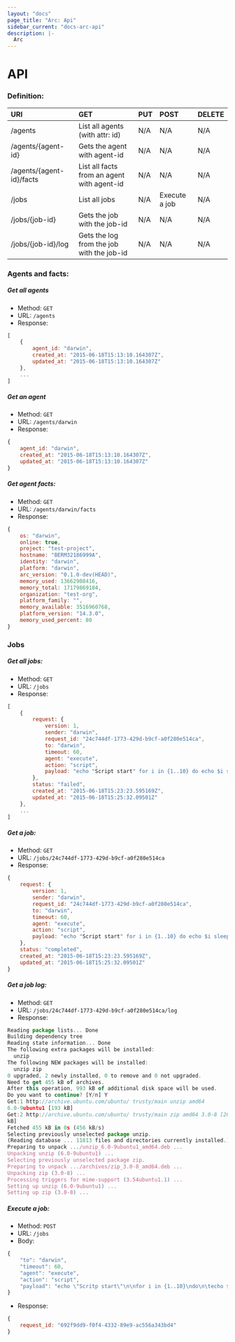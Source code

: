 ```yaml
---
layout: "docs"
page_title: "Arc: Api"
sidebar_current: "docs-arc-api"
description: |-
  Arc
---
```


# API
### Definition:

| URI                               | GET                                        | PUT                        | POST          | DELETE                    |
|:----------------------------------|:-------------------------------------------|:---------------------------|:--------------|:--------------------------|
| /agents                           | List all agents (with attr: id)            | N/A                        | N/A           | N/A                       |
| /agents/{agent-id}                | Gets the agent with agent-id               | N/A                        | N/A           | N/A                       |
| /agents/{agent-id}/facts          | List all facts from an agent with agent-id | N/A                        | N/A           | N/A                       |
| /jobs                             | List all jobs                              | N/A                        | Execute a job | N/A                       |
| /jobs/{job-id}                    | Gets the job with the job-id               | N/A                        | N/A           | N/A                      |
| /jobs/{job-id}/log                | Gets the log from the job with the job-id  | N/A                        | N/A           | N/A                       |


### Agents and facts:
##### Get all agents
- Method: `GET`
- URL: `/agents`
- Response:

```javascript
[
	{
		agent_id: "darwin",
		created_at: "2015-06-18T15:13:10.164307Z",
		updated_at: "2015-06-18T15:13:10.164307Z"
	},
	...
]
```

##### Get an agent
- Method: `GET`
- URL: `/agents/darwin`
- Response:

```javascript
{
	agent_id: "darwin",
	created_at: "2015-06-18T15:13:10.164307Z",
	updated_at: "2015-06-18T15:13:10.164307Z"
}
```

##### Get agent facts:
- Method: `GET`
- URL: `/agents/darwin/facts`
- Response:

```javascript
{
	os: "darwin",
	online: true,
	project: "test-project",
	hostname: "BERM32186999A",
	identity: "darwin",
	platform: "darwin",
	arc_version: "0.1.0-dev(HEAD)",
	memory_used: 13662908416,
	memory_total: 17179869184,
	organization: "test-org",
	platform_family: "",
	memory_available: 3516960768,
	platform_version: "14.3.0",
	memory_used_percent: 80
}
```

### Jobs

##### Get all jobs:
- Method: `GET`
- URL: `/jobs`
- Response:

```javascript
[
	{
		request: {
			version: 1,
			sender: "darwin",
			request_id: "24c744df-1773-429d-b9cf-a0f280e514ca",
			to: "darwin",
			timeout: 60,
			agent: "execute",
			action: "script",
			payload: "echo "Script start" for i in {1..10} do echo $i sleep 1s done echo "Script done""
		},
		status: "failed",
		created_at: "2015-06-18T15:23:23.595169Z",
		updated_at: "2015-06-18T15:25:32.09501Z"
	},
	...
]
```

##### Get a job:
- Method: `GET`
- URL: `/jobs/24c744df-1773-429d-b9cf-a0f280e514ca`
- Response:

```javascript
{
	request: {
		version: 1,
		sender: "darwin",
		request_id: "24c744df-1773-429d-b9cf-a0f280e514ca",
		to: "darwin",
		timeout: 60,
		agent: "execute",
		action: "script",
		payload: "echo "Script start" for i in {1..10} do echo $i sleep 1s done echo "Script done""
	},
	status: "completed",
	created_at: "2015-06-18T15:23:23.595169Z",
	updated_at: "2015-06-18T15:25:32.09501Z"
}
```

##### Get a job log:
- Method: `GET`
- URL: `/jobs/24c744df-1773-429d-b9cf-a0f280e514ca/log`
- Response:

```javascript
Reading package lists... Done
Building dependency tree
Reading state information... Done
The following extra packages will be installed:
  unzip
The following NEW packages will be installed:
  unzip zip
0 upgraded, 2 newly installed, 0 to remove and 0 not upgraded.
Need to get 455 kB of archives.
After this operation, 993 kB of additional disk space will be used.
Do you want to continue? [Y/n] Y
Get:1 http://archive.ubuntu.com/ubuntu/ trusty/main unzip amd64
6.0-9ubuntu1 [193 kB]
Get:2 http://archive.ubuntu.com/ubuntu/ trusty/main zip amd64 3.0-8 [262
kB]
Fetched 455 kB in 0s (456 kB/s)
Selecting previously unselected package unzip.
(Reading database ... 11813 files and directories currently installed.)
Preparing to unpack .../unzip_6.0-9ubuntu1_amd64.deb ...
Unpacking unzip (6.0-9ubuntu1) ...
Selecting previously unselected package zip.
Preparing to unpack .../archives/zip_3.0-8_amd64.deb ...
Unpacking zip (3.0-8) ...
Processing triggers for mime-support (3.54ubuntu1.1) ...
Setting up unzip (6.0-9ubuntu1) ...
Setting up zip (3.0-8) ...
```

##### Execute a job:
- Method: `POST`
- URL: `/jobs`
- Body:

```javascript
{
	"to": "darwin",
	"timeout": 60,
	"agent": "execute",
	"action": "script",
	"payload": "echo \"Scritp start\"\n\nfor i in {1..10}\ndo\n\techo $i\n  sleep 1s\ndone\n\necho \"Scritp done\""
}
```

- Response:

```javascript
{
	request_id: "692f9dd9-f0f4-4332-89e9-ac556a343bd4"
}
```